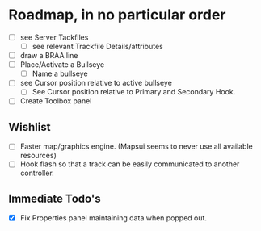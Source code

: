 # Roadmap, in no particular order
- [ ] see Server Tackfiles
	- [ ] see relevant Trackfile Details/attributes
- [ ] draw a BRAA line
- [ ] Place/Activate a Bullseye
	- [ ] Name a bullseye
- [ ] see Cursor position relative to active bullseye
	- [ ] See Cursor position relative to Primary and Secondary Hook.
- [ ] Create Toolbox panel

## Wishlist
- [ ] Faster map/graphics engine. (Mapsui seems to never use all available resources)
- [ ] Hook flash so that a track can be easily communicated to another controller.

## Immediate Todo's
- [X] Fix Properties panel maintaining data when popped out.
